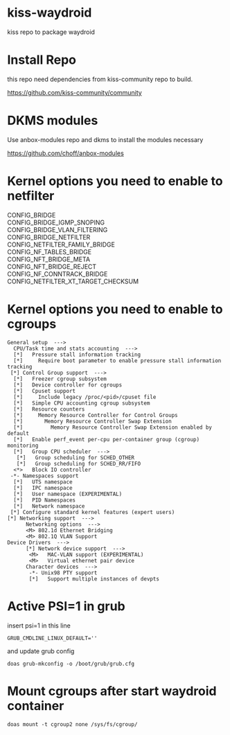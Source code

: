 # kiss-waydroid
kiss repo to package waydroid

# Install Repo
this repo need dependencies from kiss-community repo to build.

https://github.com/kiss-community/community

# DKMS modules
Use anbox-modules repo and dkms to install the modules necessary

https://github.com/choff/anbox-modules


# Kernel options you need to enable to netfilter

CONFIG_BRIDGE\
CONFIG_BRIDGE_IGMP_SNOPING\
CONFIG_BRIDGE_VLAN_FILTERING\
CONFIG_BRIDGE_NETFILTER\
CONFIG_NETFILTER_FAMILY_BRIDGE\
CONFIG_NF_TABLES_BRIDGE\
CONFIG_NFT_BRIDGE_META\
CONFIG_NFT_BRIDGE_REJECT\
CONFIG_NF_CONNTRACK_BRIDGE\
CONFIG_NETFILTER_XT_TARGET_CHECKSUM

# Kernel options you need to enable to cgroups
```
General setup  --->
  CPU/Task time and stats accounting  ---> 
  [*]   Pressure stall information tracking
  [*]     Require boot parameter to enable pressure stall information tracking
 [*] Control Group support  --->
  [*]   Freezer cgroup subsystem 
  [*]   Device controller for cgroups
  [*]   Cpuset support
  [*]     Include legacy /proc/<pid>/cpuset file
  [*]   Simple CPU accounting cgroup subsystem 
  [*]   Resource counters 
  [*]     Memory Resource Controller for Control Groups
  [*]       Memory Resource Controller Swap Extension
  [*]         Memory Resource Controller Swap Extension enabled by default
  [*]   Enable perf_event per-cpu per-container group (cgroup) monitoring
  [*]   Group CPU scheduler  --->
   [*]   Group scheduling for SCHED_OTHER 
   [*]   Group scheduling for SCHED_RR/FIFO   
  <*>   Block IO controller
 -*- Namespaces support
  [*]   UTS namespace
  [*]   IPC namespace
  [*]   User namespace (EXPERIMENTAL)
  [*]   PID Namespaces
  [*]   Network namespace 
 [*] Configure standard kernel features (expert users)  
[*] Networking support  --->
      Networking options  --->
      <M> 802.1d Ethernet Bridging
      <M> 802.1Q VLAN Support 
Device Drivers  --->
      [*] Network device support  --->
       <M>   MAC-VLAN support (EXPERIMENTAL)
       <M>   Virtual ethernet pair device
      Character devices  --->
       -*- Unix98 PTY support
       [*]   Support multiple instances of devpts
```

# Active PSI=1 in grub

insert psi=1 in this line

`GRUB_CMDLINE_LINUX_DEFAULT=''`

and update grub config

`doas grub-mkconfig -o /boot/grub/grub.cfg`

# Mount cgroups after start waydroid container

`doas mount -t cgroup2 none /sys/fs/cgroup/`
